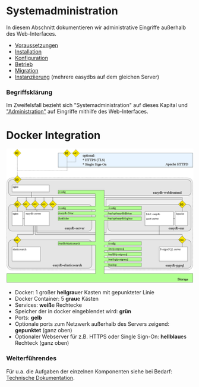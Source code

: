 # Systemadministration

In diesem Abschnitt dokumentieren wir administrative Eingriffe außerhalb des Web-Interfaces.

* [Voraussetzungen](/sysadmin/requirements/requirements.md)
* [Installation](/sysadmin/installation/installation.md)
* [Konfiguration](/sysadmin/konfiguration/konfiguration.md)
* [Betrieb](/sysadmin/betrieb/betrieb.md)
* [Migration](/sysadmin/migration/migration.md)
* [Instanziierung](/sysadmin/instances/instances.md) \(mehrere easydbs auf dem gleichen Server\)

### Begriffsklärung

Im Zweifelsfall bezieht sich "Systemadministration" auf dieses Kapital und ["Administration"](../webfrontend/administration/administration.md) auf Eingriffe mithilfe des Web-Interfaces.

# Docker Integration

![Docker Integration](../sysadmin/easydb5_docker_architecture.png)

* Docker: 1 großer **hellgrau**er Kasten mit gepunkteter Linie
* Docker Container: 5 **grau**e Kästen
* Services: **weiß**e Rechtecke
* Speicher der in docker eingeblendet wird: **grün**
* Ports: **gelb**
* Optionale ports zum Netzwerk außerhalb des Servers zeigend: **gepunktet** \(ganz oben\)
* Optionaler Webserver für z.B. HTTPS oder Single Sign-On: **hellblau**es Rechteck \(ganz oben\)

### Weiterführendes

Für u.a. die Aufgaben der einzelnen Komponenten siehe bei Bedarf: [Technische Dokumentation](https://docs.easydb.de/en/technical/technical.html).

